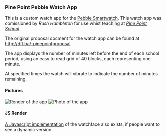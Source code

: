 ### Pine Point Pebble Watch App

This is a custom watch app for the [Pebble Smartwatch][1]. This watch app was comissioned by *Rush Hambleton* for use whist teaching at *[Pine Point School][2]*.

The original proposal docment for the watch app can be found at http://dft.ba/-pinepointproposal.

The app displays the number of minutes left before the end of each school period, using an easy to read grid of 40 blocks, each representing one minute.

At specified times the watch will vibrate to indicate the number of minutes remaining.

#### Pictures

![Render of the app](http://res.cloudinary.com/matthewtole-com/image/upload/c_pad,e_shadow,g_east,h_300,w_190/v1373027237/pebble-pinepoint-render-1.0.png)
![Photo of the app](http://res.cloudinary.com/matthewtole-com/image/upload/c_scale,h_316/v1373019369/pebble-pinepoint-1.0.jpg)

#### JS Render
[A Javascript implementation][3] of the watchface also exists, if people want to see a dynamic version.

[1]: http://getpebble.com
[2]: http://pinepoint.org
[3]: http://cdpn.io/wHrkL
